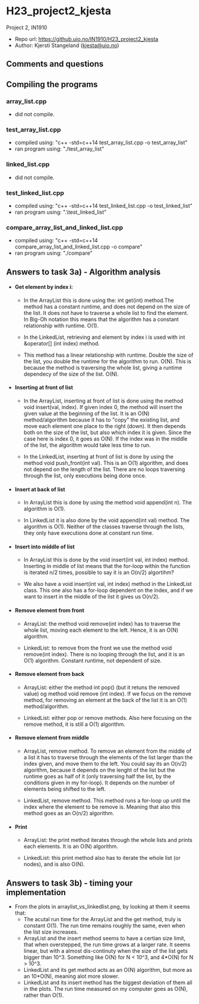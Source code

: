 # H23_project2_kjesta
Project 2, IN1910
- Repo url: https://github.uio.no/IN1910/H23_project2_kjesta
- Author: Kjersti Stangeland (kjesta@uio.no)

## Comments and questions

## Compiling the programs

### array_list.cpp
- did not compile.
### test_array_list.cpp
- compiled using: "c++ -std=c++14 test_array_list.cpp -o test_array_list"
- ran program using: "./test_array_list"
### linked_list.cpp
- did not compile.
### test_linked_list.cpp
- compiled using: "c++ -std=c++14 test_linked_list.cpp -o test_linked_list"
- ran program using: ".\test_linked_list"
### compare_array_list_and_linked_list.cpp
- compiled using: "c++ -std=c++14 compare_array_list_and_linked_list.cpp -o compare"
- ran program using: "./compare"

## Answers to task 3a) - Algorithm analysis
- #### Get element by index i:
    - In the ArrayList this is done using the: int get(int) method.The method has a constant runtime, and does not depend on the size of the list. It does not have to traverse a whole list to find the element. In Big-Oh notation this means that the algorithm has a constant relationship with runtime. O(1).

    - In the LinkedList, retrieving and element by index i is used with  int &operator[] (int index) method.
    -  This method has a linear relationship with runtime. Double the size of the list, you double the runtime for the algorithm to run. O(N). This is because the method is traversing the whole list, giving a runtime dependecy of the size of the list. O(N).

- #### Inserting at front of list
    - In the ArrayList, inserting at front of list is done using the method void insert(val, index). If given index 0, the method will insert the given value at the beginning of the list.
    It is an O(N) method/algorithm because it has to "copy" the existing list, and move each element one place to the right (down). It then depends both on the size of the list, but also which index it is given. Since the case here is index 0, it goes as O(N). If the index was in the middle of the list, the algorithm would take less time to run. 

    - In the LinkedList, inserting at front of list is done by using the method void push_front(int val). This is an O(1) algorithm, and does not depend on the length of the list. There are no loops traversing through the list, only executions being done once. 

- #### Insert at back of list
    - In ArrayList this is done by using the method void append(int n). The algorithm is O(1).

    - In LinkedList it is also done by the void append(int val) method. The algorithm is O(1). Neither of the classes traverse through the lists, they only have executions done at constant run time. 

- #### Insert into middle of list
    - In ArrayList this is done by the void insert(int val, int index) method. Inserting in middle of list means that the for-loop within the function is iterated n/2 times, possible to say it is an O(n/2) algortihm?

    - We also have a void insert(int val, int index) method in the LinkedList class. This one also has a for-loop dependent on the index, and if we want to insert in the middle of the list it gives us O(n/2).
 
- #### Remove element from front
    - ArrayList: the method void remove(int index) has to traverse the whole list, moving each element to the left. Hence, it is an O(N) algorithm.

    - LinkedList: to remove from the front we use the method void remove(int index). There is no looping through the list, and it is an O(1) algorithm. Constant runtime, not dependent of size.

- #### Remove element from back
    - ArrayList: either the method int pop() (but it retuns the removed value) og method void remove (int index). If we focus on the remove method, for removing an element at the back of the list it is an O(1) method/algorithm.

    - LinkedList: either pop or remove methods. Also here focusing on the remove method, it is still a O(1) algorithm.

- #### Remove element from middle
    - ArrayList, remove method. To remove an element from the middle of a list it has to traverse through the elements of the list larger than the index given, and move them to the left. You could say its an O(n/2) algorithm, because it depends on the lenght of the list but the runtime goes as half of it (only traversing half the list, by the conditions given in my for-loop). It depends on the number of elements being shifted to the left.

    - LinkedList, remove method. This method runs a for-loop up until the index where the element to be remove is. Meaning that also this method goes as an O(n/2) algorithm.

- #### Print
    - ArrayList: the print method iterates through the whole lists and prints each elements. It is an O(N) algorithm.

    - LinkedList: this print method also has to iterate the whole list (or nodes), and is also O(N).

## Answers to task 3b) - timing your implementation
- From the plots in arraylist_vs_linkedlist.png, by looking at them it seems that:
    - The acutal run time for the ArrayList and the get method, truly is constant O(1). The run time remains roughly the same, even when the list size increases.
    - ArrayList and the insert method seems to have a certian size limit, that when overstepped, the run time grows at a larger rate. It seems linear, but with a almost dis-continuty when the size of the list gets bigger than 10^3. Something like O(N) for N < 10^3, and 4*O(N) for N > 10^3.
    - LinkedList and its get method acts as an O(N) algorithm, but more as an 10*O(N), meaning alot more slower.
    - LinkedList and its insert method has the biggest deviation of them all in the plots. The run time measured on my computer goes as O(N), rather than O(1).


